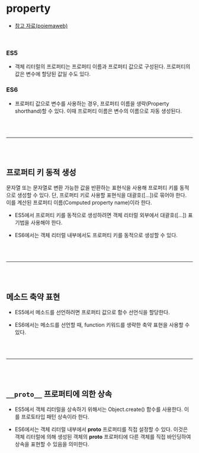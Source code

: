 # property

- [참고 자료(poiemaweb)](https://poiemaweb.com/es6-enhanced-object-property)

<br/>

### ES5

- 객체 리터럴의 프로퍼티는 프로퍼티 이름과 프로퍼티 값으로 구성된다. 프로퍼티의 값은 변수에 할당된 값일 수도 있다.

### ES6

- 프로퍼티 값으로 변수를 사용하는 경우, 프로퍼티 이름을 생략(Property shorthand)할 수 있다. 이때 프로퍼티 이름은 변수의 이름으로 자동 생성된다.

<br/><br/>

---

<br/><br/>

## 프로퍼티 키 동적 생성

문자열 또는 문자열로 변환 가능한 값을 반환하는 표현식을 사용해 프로퍼티 키를 동적으로 생성할 수 있다. 단, 프로퍼티 키로 사용할 표현식을 대괄호([…])로 묶어야 한다. 이를 계산된 프로퍼티 이름(Computed property name)이라 한다.

- ES5에서 프로퍼티 키를 동적으로 생성하려면 객체 리터럴 외부에서 대괄호([…]) 표기법을 사용해야 한다.

- ES6에서는 객체 리터럴 내부에서도 프로퍼티 키를 동적으로 생성할 수 있다.

<br/><br/>

---

<br/><br/>

## 메소드 축약 표현

- ES5에서 메소드를 선언하려면 프로퍼티 값으로 함수 선언식을 할당한다.

- ES6에서는 메소드를 선언할 때, function 키워드를 생략한 축약 표현을 사용할 수 있다.

<br/><br/>

---

<br/><br/>

## `__proto__` 프로퍼티에 의한 상속

- ES5에서 객체 리터럴을 상속하기 위해서는 Object.create() 함수를 사용한다. 이를 프로토타입 패턴 상속이라 한다.

- ES6에서는 객체 리터럴 내부에서 **proto** 프로퍼티를 직접 설정할 수 있다. 이것은 객체 리터럴에 의해 생성된 객체의 **proto** 프로퍼티에 다른 객체를 직접 바인딩하여 상속을 표현할 수 있음을 의미한다.
